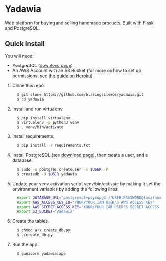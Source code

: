# Yadawia
Web platform for buying and selling handmade products. Built with Flask and PostgreSQL.

## Quick Install

You will need:
  - PostgreSQL ([download page](https://www.postgresql.org/download/))
  - An AWS Account with an S3 Bucket (for more on how to set up permissions, see [this guide on Heroku](https://devcenter.heroku.com/articles/s3-upload-python))

1. Clone this repo.
    ```bash
      $ git clone https://github.com/blaringsilence/yadawia.git
      $ cd yadawia
    ```
2. Install and run virtualenv.
    ```bash
      $ pip install virtualenv
      $ virtualenv -p python3 venv
      $ . venv/bin/activate
    ```
3. Install requirements.
    ```bash
      $ pip install -r requirements.txt
    ```
4. Install PostgreSQL (see [download page](https://www.postgresql.org/download/)), then create a user, and a database.
    ```bash
      $ sudo -u postgres createuser -s $USER -P
      $ createdb -U $USER yadawia
    ```
5. Update your venv activation script venv/bin/activate by making it set the environment variables by adding the following lines:
    ```bash
      export DATABASE_URL="postgresql+psycopg2://USER:PASSWORD@localhost/yadawia"
      export AWS_ACCESS_KEY_ID="YOUR/YOUR IAM USER'S AWS ACCESS KEY"
      export AWS_SECRET_ACCESS_KEY="YOUR/YOUR IAM USER'S SECRET ACCESS KEY"
      export S3_BUCKET="yadawia"
    ```
6. Create the tables.
    ```bash
      $ chmod a+x create_db.py
      $ ./create_db.py
    ```
7. Run the app.
    ```bash
      $ gunicorn yadawia:app
    ```
